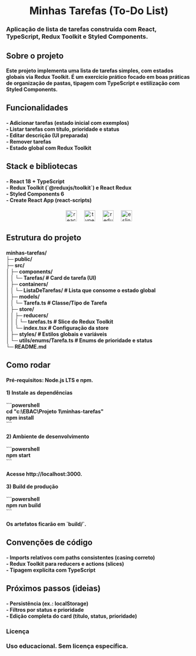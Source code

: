 <h1 align="center">Minhas Tarefas (To‑Do List)</h1>



<h3 align="left">Aplicação de lista de tarefas construída com React, TypeScript, Redux Toolkit e Styled Components.</h3>

###

<h2 align="left">Sobre o projeto</h2>



<h4 align="left">Este projeto implementa uma lista de tarefas simples, com estados globais via Redux Toolkit. É um exercício prático focado em boas práticas de organização de pastas, tipagem com TypeScript e estilização com Styled Components.</h4>

###

<h2 align="left">Funcionalidades</h2>



<h4 align="left">- Adicionar tarefas (estado inicial com exemplos)<br>- Listar tarefas com título, prioridade e status<br>- Editar descrição (UI preparada)<br>- Remover tarefas<br>- Estado global com Redux Toolkit</h4>

###

<h2 align="left">Stack e bibliotecas</h2>



<h4 align="left">- React 18 + TypeScript<br>- Redux Toolkit (`@reduxjs/toolkit`) e React Redux<br>- Styled Components 6<br>- Create React App (react-scripts)</h4>


<div align="center">
  <img src="https://cdn.jsdelivr.net/gh/devicons/devicon/icons/react/react-original.svg" height="30" alt="react logo"  />
  <img width="12" />
  <img src="https://cdn.jsdelivr.net/gh/devicons/devicon/icons/typescript/typescript-original.svg" height="30" alt="typescript logo"  />
  <img width="12" />
  <img src="https://cdn.jsdelivr.net/gh/devicons/devicon/icons/redux/redux-original.svg" height="30" alt="redux logo"  />
  <img width="12" />
  <img src="https://cdn.jsdelivr.net/gh/devicons/devicon/icons/eslint/eslint-original.svg" height="30" alt="eslint logo"  />
</div>

###

<h2 align="left">Estrutura do projeto</h2>



<h4 align="left">minhas-tarefas/<br>├─ public/<br>├─ src/<br>│  ├─ components/<br>│  │  └─ Tarefas/           # Card de tarefa (UI)<br>│  ├─ containers/<br>│  │  └─ ListaDeTarefas/    # Lista que consome o estado global<br>│  ├─ models/<br>│  │  └─ Tarefa.ts          # Classe/Tipo de Tarefa<br>│  ├─ store/<br>│  │  ├─ reducers/<br>│  │  │  └─ tarefas.ts      # Slice do Redux Toolkit<br>│  │  └─ index.tsx          # Configuração da store<br>│  ├─ styles/               # Estilos globais e variáveis<br>│  └─ utils/enums/Tarefa.ts # Enums de prioridade e status<br>└─ README.md</h4>

###

<h2 align="left">Como rodar</h2>



<h4 align="left">Pré‑requisitos: Node.js LTS e npm.<br><br>1) Instale as dependências<br><br>```powershell<br>cd "c:\EBAC\Projeto 1\minhas-tarefas"<br>npm install<br>```<br><br>2) Ambiente de desenvolvimento<br><br>```powershell<br>npm start<br>```<br><br>Acesse http://localhost:3000.<br><br>3) Build de produção<br><br>```powershell<br>npm run build<br>```<br><br>Os artefatos ficarão em `build/`.</h4>

###

<h2 align="left">Convenções de código</h2>



<h4 align="left">- Imports relativos com paths consistentes (casing correto)<br>- Redux Toolkit para reducers e actions (slices)<br>- Tipagem explícita com TypeScript</h4>

###

<h2 align="left">Próximos passos (ideias)</h2>



<h4 align="left">- Persistência (ex.: localStorage)<br>- Filtros por status e prioridade<br>- Edição completa do card (título, status, prioridade)</h4>

###

<h3 align="left">Licença<br><br>Uso educacional. Sem licença específica.</h3>

###

